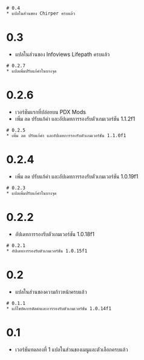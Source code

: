 ```
# 0.4
* แปลในส่วนของ Chirper ครบแล้ว
```
# 0.3
* แปลในส่วนของ Infoviews Lifepath ครบแล้ว
```
# 0.2.7
* แปลเพิ่มปรับแก้คำในบางจุด
```
# 0.2.6
* เวอร์ชันแรกที่ปล่อยบน PDX Mods
* เพิ่ม ลด ปรับแก้คำ และอัปเดทการรองรับตัวเกมเวอร์ชัน 1.1.2f1
```
# 0.2.5
* เพิ่ม ลด ปรับแก้คำ และอัปเดทการรองรับตัวเกมเวอร์ชัน 1.1.0f1
```
# 0.2.4
* เพิ่ม ลด ปรับแก้คำ และอัปเดทการรองรับตัวเกมเวอร์ชัน 1.0.19f1
```
# 0.2.3
* แปลเพิ่มปรับแก้คำในบางจุด
```
# 0.2.2
* อัปเดทการรองรับตัวเกมเวอร์ชัน 1.0.18f1
```
# 0.2.1
* อัปเดทการรองรับตัวเกมเวอร์ชัน 1.0.15f1
```
# 0.2
* แปลในส่วนของความก้าวหน้าครบแล้ว
```
# 0.1.1
* แก้ไขบัคการตัดคำและการรองรับตัวเกมเวอร์ชัน 1.0.14f1
```
# 0.1
* เวอร์ชันทดลองที่ 1 แปลในส่วนของเมนูและตัวเลือกครบแล้ว
```